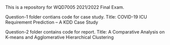 This is a repository for WQD7005 2021/2022 Final Exam.


Question-1 folder contians code for case study.
Title: COVID-19 ICU Requirement Prediction – A KDD Case Study

Question-2 folder contains code for report.
Title: A Comparative Analysis on K-means and Agglomerative Hierarchical Clustering